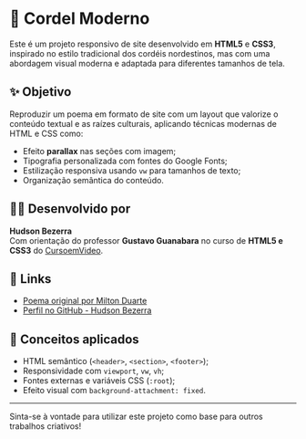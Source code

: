 # 📜 Cordel Moderno

Este é um projeto responsivo de site desenvolvido em **HTML5** e **CSS3**, inspirado no estilo tradicional dos cordéis nordestinos, mas com uma abordagem visual moderna e adaptada para diferentes tamanhos de tela.

## ✨ Objetivo

Reproduzir um poema em formato de site com um layout que valorize o conteúdo textual e as raízes culturais, aplicando técnicas modernas de HTML e CSS como:
- Efeito **parallax** nas seções com imagem;
- Tipografia personalizada com fontes do Google Fonts;
- Estilização responsiva usando `vw` para tamanhos de texto;
- Organização semântica do conteúdo.

## 👨‍💻 Desenvolvido por

**Hudson Bezerra**  
Com orientação do professor **Gustavo Guanabara** no curso de **HTML5 e CSS3** do [CursoemVideo](https://www.cursoemvideo.com/).

## 🔗 Links

- [Poema original por Milton Duarte](https://www.recantodasletras.com.br/poesias/3186743)
- [Perfil no GitHub - Hudson Bezerra](https://github.com/HudsonBezerra)

## 🧠 Conceitos aplicados

- HTML semântico (`<header>`, `<section>`, `<footer>`);
- Responsividade com `viewport`, `vw`, `vh`;
- Fontes externas e variáveis CSS (`:root`);
- Efeito visual com `background-attachment: fixed`.

---

Sinta-se à vontade para utilizar este projeto como base para outros trabalhos criativos!
